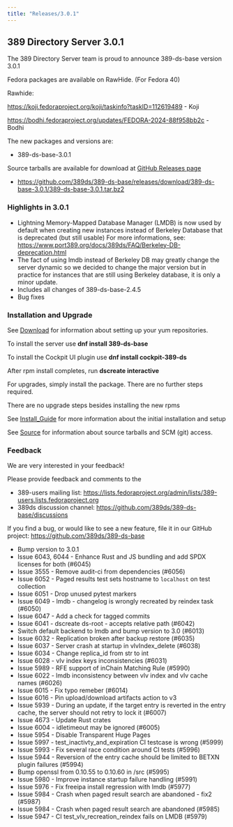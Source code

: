 ```yaml
---
title: "Releases/3.0.1"
---
```


389 Directory Server 3.0.1
-----------------------------

The 389 Directory Server team is proud to announce 389-ds-base version 3.0.1

Fedora packages are available on RawHide. (For Fedora 40)

Rawhide:

<https://koji.fedoraproject.org/koji/taskinfo?taskID=112619489> - Koji

<https://bodhi.fedoraproject.org/updates/FEDORA-2024-88f958bb2c> - Bodhi


The new packages and versions are:

- 389-ds-base-3.0.1

Source tarballs are available for download at [GitHub Releases page](https://github.com/389ds/389-ds-base/releases/tag/389-ds-base-3.0.1)
- <https://github.com/389ds/389-ds-base/releases/download/389-ds-base-3.0.1/389-ds-base-3.0.1.tar.bz2>

### Highlights in 3.0.1

- Lightning Memory-Mapped Database Manager (LMDB) is now used by default when creating new instances instead of
Berkeley Database that is deprecated (but still usable)
For more informations, see: https://www.port389.org/docs/389ds/FAQ/Berkeley-DB-deprecation.html
- The fact of using lmdb instead of Berkeley DB may greatly change the server dynamic so we decided
to change the major version but in practice for instances that are still using Berkeley database,
it is only a minor update.
- Includes all changes of 389-ds-base-2.4.5
- Bug fixes

### Installation and Upgrade

See [Download](../download.html) for information about setting up your yum repositories.

To install the server use **dnf install 389-ds-base**

To install the Cockpit UI plugin use **dnf install cockpit-389-ds**

After rpm install completes, run **dscreate interactive**

For upgrades, simply install the package. There are no further steps required.

There are no upgrade steps besides installing the new rpms

See [Install\_Guide](../howto/howto-install-389.html) for more information about the initial installation and setup

See [Source](../development/source.html) for information about source tarballs and SCM (git) access.

### Feedback

We are very interested in your feedback!

Please provide feedback and comments to the 
 - 389-users mailing list: <https://lists.fedoraproject.org/admin/lists/389-users.lists.fedoraproject.org>
 - 389ds discussion channel: <https://github.com/389ds/389-ds-base/discussions>

If you find a bug, or would like to see a new feature, file it in our GitHub project: <https://github.com/389ds/389-ds-base>

- Bump version to 3.0.1
- Issue 6043, 6044 - Enhance Rust and JS bundling and add SPDX licenses for both (#6045)
- Issue 3555 - Remove audit-ci from dependencies (#6056)
- Issue 6052 - Paged results test sets hostname to `localhost` on test collection
- Issue 6051 - Drop unused pytest markers
- Issue 6049 - lmdb - changelog is wrongly recreated by reindex task (#6050)
- Issue 6047 - Add a check for tagged commits
- Issue 6041 - dscreate ds-root - accepts relative path (#6042)
- Switch default backend to lmdb and bump version to 3.0 (#6013)
- Issue 6032 - Replication broken after backup restore (#6035)
- Issue 6037 - Server crash at startup in vlvIndex_delete (#6038)
- Issue 6034 - Change replica_id from str to int
- Issue 6028 - vlv index keys inconsistencies (#6031)
- Issue 5989 - RFE support of inChain Matching Rule (#5990)
- Issue 6022 - lmdb inconsistency between vlv index and vlv cache names (#6026)
- Issue 6015 - Fix typo remeber (#6014)
- Issue 6016 - Pin upload/download artifacts action to v3
- Issue 5939 - During an update, if the target entry is reverted in the entry cache, the server should not retry to lock it (#6007)
- Issue 4673 - Update Rust crates
- Issue 6004 - idletimeout may be ignored (#6005)
- Issue 5954 - Disable Transparent Huge Pages
- Issue 5997 - test_inactivty_and_expiration CI testcase is wrong (#5999)
- Issue 5993 - Fix several race condition around CI tests (#5996)
- Issue 5944 - Reversion of the entry cache should be limited to BETXN plugin failures (#5994)
- Bump openssl from 0.10.55 to 0.10.60 in /src (#5995)
- Issue 5980 - Improve instance startup failure handling (#5991)
- Issue 5976 - Fix freeipa install regression with lmdb (#5977)
- Issue 5984 - Crash when paged result search are abandoned - fix2 (#5987)
- Issue 5984 - Crash when paged result search are abandoned (#5985)
- Issue 5947 - CI test_vlv_recreation_reindex fails on LMDB (#5979)
